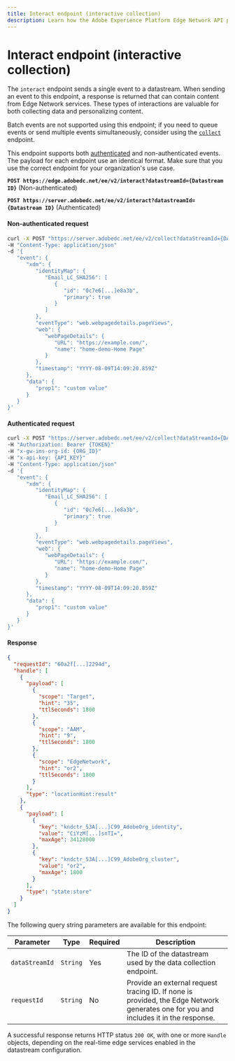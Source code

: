 ```yaml
---
title: Interact endpoint (interactive collection)
description: Learn how the Adobe Experience Platform Edge Network API performs interactive data collection.
---
```

# Interact endpoint (interactive collection)

The `interact` endpoint sends a single event to a datastream. When sending an event to this endpoint, a response is returned that can contain content from Edge Network services. These types of interactions are valuable for both collecting data and personalizing content.

Batch events are not supported using this endpoint; if you need to queue events or send multiple events simultaneously, consider using the [`collect`](../collect/index.md) endpoint.

This endpoint supports both [authenticated](../../getting-started/authentication.md) and non-authenticated events. The payload for each endpoint use an identical format. Make sure that you use the correct endpoint for your organization's use case.

**`POST https://edge.adobedc.net/ee/v2/interact?datastreamId={Datastream ID}`** (Non-authenticated)

**`POST https://server.adobedc.net/ee/v2/interact?datastreamId={Datastream ID}`** (Authenticated)

<CodeBlock slots="heading, code" repeat="3" languages="CURL,CURL,JSON"/>

#### Non-authenticated request

```sh
curl -X POST "https://server.adobedc.net/ee/v2/collect?dataStreamId={DATASTREAM_ID}"
-H "Content-Type: application/json" 
-d '{
   "event": {
      "xdm": {
         "identityMap": {
            "Email_LC_SHA256": [
               {
                  "id": "0c7e6[...]e8a3b",
                  "primary": true
               }
            ]
         },
         "eventType": "web.webpagedetails.pageViews",
         "web": {
            "webPageDetails": {
               "URL": "https://example.com/",
               "name": "home-demo-Home Page"
            }
         },
         "timestamp": "YYYY-08-09T14:09:20.859Z"
      },
      "data": {
         "prop1": "custom value"
      }
   }
}'
```

#### Authenticated request

```sh
curl -X POST "https://server.adobedc.net/ee/v2/collect?dataStreamId={DATASTREAM_ID}" 
-H "Authorization: Bearer {TOKEN}" 
-H "x-gw-ims-org-id: {ORG_ID}" 
-H "x-api-key: {API_KEY}" 
-H "Content-Type: application/json" 
-d '{
   "event": {
      "xdm": {
         "identityMap": {
            "Email_LC_SHA256": [
               {
                  "id": "0c7e6[...]e8a3b",
                  "primary": true
               }
            ]
         },
         "eventType": "web.webpagedetails.pageViews",
         "web": {
            "webPageDetails": {
               "URL": "https://example.com/",
               "name": "home-demo-Home Page"
            }
         },
         "timestamp": "YYYY-08-09T14:09:20.859Z"
      },
      "data": {
         "prop1": "custom value"
      }
   }
}'
```

#### Response

```json
{
  "requestId": "60a2f[...]2294d",
  "handle": [
    {
      "payload": [
        {
          "scope": "Target",
          "hint": "35",
          "ttlSeconds": 1800
        },
        {
          "scope": "AAM",
          "hint": "9",
          "ttlSeconds": 1800
        },
        {
          "scope": "EdgeNetwork",
          "hint": "or2",
          "ttlSeconds": 1800
        }
      ],
      "type": "locationHint:result"
    },
    {
      "payload": [
        {
          "key": "kndctr_53A[...]C99_AdobeOrg_identity",
          "value": "CiYzM[...]snTI=",
          "maxAge": 34128000
        },
        {
          "key": "kndctr_53A[...]C99_AdobeOrg_cluster",
          "value": "or2",
          "maxAge": 1800
        }
      ],
      "type": "state:store"
    }
  ]
}
```

The following query string parameters are available for this endpoint:

| Parameter | Type | Required | Description |
| --- | --- | --- | --- |
| `dataStreamId` | `String` | Yes | The ID of the datastream used by the data collection endpoint. |
| `requestId` | `String` | No | Provide an external request tracing ID. If none is provided, the Edge Network generates one for you and includes it in the response. |

A successful response returns HTTP status `200 OK`, with one or more `Handle` objects, depending on the real-time edge services enabled in the datastream configuration.
